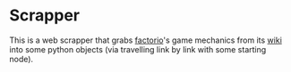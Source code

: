 # Scrapper

This is a web scrapper that grabs [factorio](https://factorio.com/)'s game mechanics from its [wiki](https://wiki.factorio.com/) into some python objects (via travelling link by link with some starting node).
